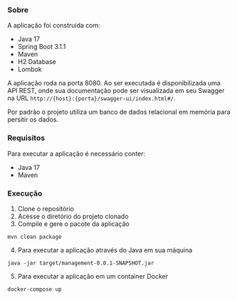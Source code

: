 ### Sobre

A aplicação foi construída com:
- Java 17
- Spring Boot 3.1.1 
- Maven
- H2 Database
- Lombok

A aplicação roda na porta 8080. Ao ser executada é disponibilizada uma API REST, onde sua documentação pode ser visualizada em seu Swagger na URL `http://{host}:{porta}/swagger-ui/index.html#/`.

Por padrão o projeto utiliza um banco de dados relacional em memória para persitir os dados.

### Requisitos
Para executar a aplicação é necessário conter:
- Java 17
- Maven

### Execução

1. Clone o repositório
2. Acesse o diretório do projeto clonado
3. Compile e gere o pacote da aplicação

`mvn clean package`

4. Para executar a aplicação através do Java em sua máquina

`java -jar target/management-0.0.1-SNAPSHOT.jar`

5. Para executar a aplicação em um container Docker

`docker-compose up`